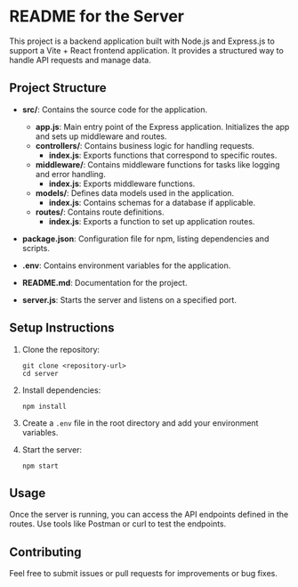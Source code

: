 # README for the Server

This project is a backend application built with Node.js and Express.js to support a Vite + React frontend application. It provides a structured way to handle API requests and manage data.

## Project Structure

- **src/**: Contains the source code for the application.
  - **app.js**: Main entry point of the Express application. Initializes the app and sets up middleware and routes.
  - **controllers/**: Contains business logic for handling requests.
    - **index.js**: Exports functions that correspond to specific routes.
  - **middleware/**: Contains middleware functions for tasks like logging and error handling.
    - **index.js**: Exports middleware functions.
  - **models/**: Defines data models used in the application.
    - **index.js**: Contains schemas for a database if applicable.
  - **routes/**: Contains route definitions.
    - **index.js**: Exports a function to set up application routes.

- **package.json**: Configuration file for npm, listing dependencies and scripts.
- **.env**: Contains environment variables for the application.
- **README.md**: Documentation for the project.
- **server.js**: Starts the server and listens on a specified port.

## Setup Instructions

1. Clone the repository:
   ```
   git clone <repository-url>
   cd server
   ```

2. Install dependencies:
   ```
   npm install
   ```

3. Create a `.env` file in the root directory and add your environment variables.

4. Start the server:
   ```
   npm start
   ```

## Usage

Once the server is running, you can access the API endpoints defined in the routes. Use tools like Postman or curl to test the endpoints.

## Contributing

Feel free to submit issues or pull requests for improvements or bug fixes.